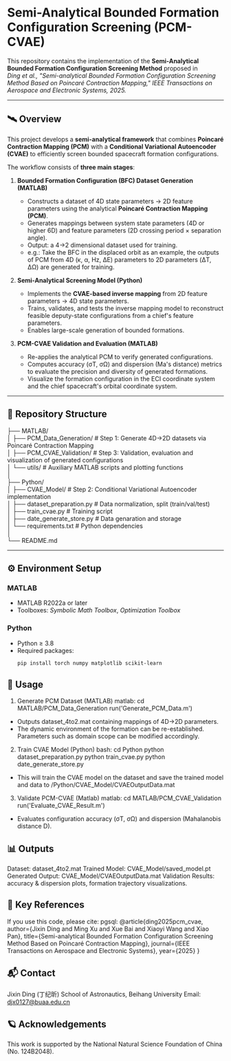 # Semi-Analytical Bounded Formation Configuration Screening (PCM-CVAE)

This repository contains the implementation of the **Semi-Analytical Bounded Formation Configuration Screening Method** proposed in  
*Ding et al., "Semi-analytical Bounded Formation Configuration Screening Method Based on Poincaré Contraction Mapping," IEEE Transactions on Aerospace and Electronic Systems, 2025.*

---

## 🛰️ Overview

This project develops a **semi-analytical framework** that combines **Poincaré Contraction Mapping (PCM)** with a **Conditional Variational Autoencoder (CVAE)** to efficiently screen bounded spacecraft formation configurations.

The workflow consists of **three main stages**:

1. **Bounded Formation Configuration (BFC) Dataset Generation (MATLAB)**  
   - Constructs a dataset of 4D state parameters → 2D feature parameters using the analytical **Poincaré Contraction Mapping (PCM)**.  
   - Generates mappings between system state parameters (4D or higher 6D) and feature parameters (2D crossing period × separation angle).  
   - Output: a 4→2 dimensional dataset used for training.
   - e.g.: Take the BFC in the displaced orbit as an example, the outputs of PCM from 4D (κ, α, Hz, ΔE) parameters to 2D parameters (ΔT, ΔΩ) are generated for training.

2. **Semi-Analytical Screening Model (Python)**  
   - Implements the **CVAE-based inverse mapping** from 2D feature parameters → 4D state parameters.  
   - Trains, validates, and tests the inverse mapping model to reconstruct feasible deputy-state configurations from a chief's feature parameters.  
   - Enables large-scale generation of bounded formations.

3. **PCM-CVAE Validation and Evaluation (MATLAB)**  
   - Re-applies the analytical PCM to verify generated configurations.  
   - Computes accuracy (σT, σΩ) and dispersion (Ma's distance) metrics to evaluate the precision and diversity of generated formations.
   - Visualize the formation configuration in the ECI coordinate system and the chief spacecraft's orbital coordinate system.

---

## 📂 Repository Structure

├── MATLAB/  
│ ├── PCM_Data_Generation/ # Step 1: Generate 4D→2D datasets via Poincaré Contraction Mapping  
│ ├── PCM_CVAE_Validation/ # Step 3: Validation, evaluation and visualization of generated configurations  
│ └── utils/ # Auxiliary MATLAB scripts and plotting functions  
│  
├── Python/  
│ ├── CVAE_Model/ # Step 2: Conditional Variational Autoencoder implementation  
│ ├── dataset_preparation.py # Data normalization, split (train/val/test)  
│ ├── train_cvae.py # Training script  
│ ├── date_generate_store.py # Data genaration and storage  
│ └── requirements.txt # Python dependencies  
│  
└── README.md


---

## ⚙️ Environment Setup

### MATLAB
- MATLAB R2022a or later
- Toolboxes: *Symbolic Math Toolbox*, *Optimization Toolbox*

### Python
- Python ≥ 3.8  
- Required packages:
  ```bash
  pip install torch numpy matplotlib scikit-learn


## 🚀 Usage

1. Generate PCM Dataset (MATLAB)
matlab:
cd MATLAB/PCM_Data_Generation
run('Generate_PCM_Data.m')

* Outputs dataset_4to2.mat containing mappings of 4D→2D parameters. 
* The dynamic environment of the formation can be re-established. Parameters such as domain scope can be modified accordingly. 

2. Train CVAE Model (Python)
bash:
cd Python
python dataset_preparation.py
python train_cvae.py
python date_generate_store.py

* This will train the CVAE model on the dataset and save the trained model and data to /Python/CVAE_Model/CVAEOutputData.mat

3. Validate PCM-CVAE (Matlab)
matlab:
cd MATLAB/PCM_CVAE_Validation
run('Evaluate_CVAE_Result.m')

* Evaluates configuration accuracy (σT, σΩ) and dispersion (Mahalanobis distance D).

## 📊 Outputs
Dataset: dataset_4to2.mat
Trained Model: CVAE_Model/saved_model.pt
Generated Output: CVAE_Model/CVAEOutputData.mat
Validation Results: accuracy & dispersion plots, formation trajectory visualizations.

## 🧠 Key References
If you use this code, please cite:
pgsql:
@article{ding2025pcm_cvae,
  author={Jixin Ding and Ming Xu and Xue Bai and Xiaoyi Wang and Xiao Pan},
  title={Semi-analytical Bounded Formation Configuration Screening Method Based on Poincaré Contraction Mapping},
  journal={IEEE Transactions on Aerospace and Electronic Systems},
  year={2025}
}

## 📬 Contact
Jixin Ding (丁纪昕)
School of Astronautics, Beihang University
Email: djx0127@buaa.edu.cn

## 🪐 Acknowledgements

This work is supported by the National Natural Science Foundation of China (No. 124B2048).
